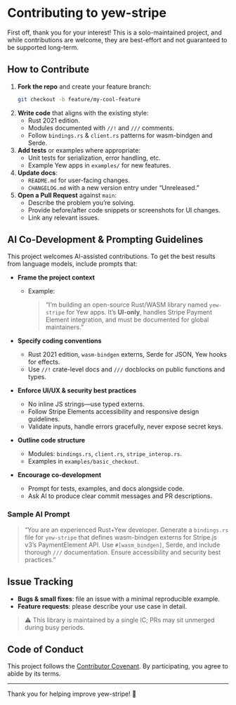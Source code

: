 # Contributing to yew-stripe

First off, thank you for your interest! This is a solo-maintained project, and while contributions are welcome, they are best-effort and not guaranteed to be supported long-term.

## How to Contribute

1. **Fork the repo** and create your feature branch:
   ```bash
   git checkout -b feature/my-cool-feature
   ```
2. **Write code** that aligns with the existing style:
   - Rust 2021 edition.
   - Modules documented with `//!` and `///` comments.
   - Follow `bindings.rs` & `client.rs` patterns for wasm-bindgen and Serde.
3. **Add tests** or examples where appropriate:
   - Unit tests for serialization, error handling, etc.
   - Example Yew apps in `examples/` for new features.
4. **Update docs**:
   - `README.md` for user-facing changes.
   - `CHANGELOG.md` with a new version entry under “Unreleased.”
5. **Open a Pull Request** against `main`:
   - Describe the problem you’re solving.
   - Provide before/after code snippets or screenshots for UI changes.
   - Link any relevant issues.

## AI Co-Development & Prompting Guidelines

This project welcomes AI-assisted contributions. To get the best results from language models, include prompts that:

- **Frame the project context**  
  - Example:  
    > “I’m building an open-source Rust/WASM library named `yew-stripe` for Yew apps. It’s **UI-only**, handles Stripe Payment Element integration, and must be documented for global maintainers.”

- **Specify coding conventions**  
  - Rust 2021 edition, `wasm-bindgen` externs, Serde for JSON, Yew hooks for effects.  
  - Use `//!` crate-level docs and `///` docblocks on public functions and types.

- **Enforce UI/UX & security best practices**  
  - No inline JS strings—use typed externs.  
  - Follow Stripe Elements accessibility and responsive design guidelines.  
  - Validate inputs, handle errors gracefully, never expose secret keys.

- **Outline code structure**  
  - Modules: `bindings.rs`, `client.rs`, `stripe_interop.rs`.  
  - Examples in `examples/basic_checkout`.

- **Encourage co-development**  
  - Prompt for tests, examples, and docs alongside code.  
  - Ask AI to produce clear commit messages and PR descriptions.

### Sample AI Prompt

> “You are an experienced Rust+Yew developer. Generate a `bindings.rs` file for `yew-stripe` that defines wasm-bindgen externs for Stripe.js v3’s PaymentElement API. Use `#[wasm_bindgen]`, Serde, and include thorough `///` documentation. Ensure accessibility and security best practices.”


## Issue Tracking

- **Bugs & small fixes**: file an issue with a minimal reproducible example.
- **Feature requests**: please describe your use case in detail.

> ⚠️ This library is maintained by a single IC; PRs may sit unmerged during busy periods.

## Code of Conduct

This project follows the [Contributor Covenant](https://www.contributor-covenant.org/). By participating, you agree to abide by its terms.

---

Thank you for helping improve yew-stripe! 🎉

